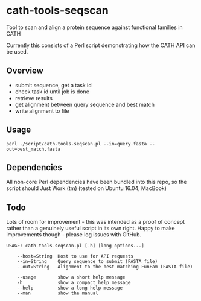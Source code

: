 # cath-tools-seqscan
Tool to scan and align a protein sequence against functional families in CATH

Currently this consists of a Perl script demonstrating how the CATH API can be used.

## Overview
 - submit sequence, get a task id
 - check task id until job is done
 - retrieve results
 - get alignment between query sequence and best match
 - write alignment to file

## Usage
```
perl ./script/cath-tools-seqscan.pl --in=query.fasta --out=best_match.fasta
```

## Dependencies
All non-core Perl dependencies have been bundled into this repo, so the script
should Just Work (tm) (tested on Ubuntu 16.04, MacBook)


## Todo
Lots of room for improvement - this was intended as a proof of concept rather
than a genuinely useful script in its own right. Happy to make improvements
though - please log issues with GitHub.

```
USAGE: cath-tools-seqscan.pl [-h] [long options...]

    --host=String  Host to use for API requests
    --in=String    Query sequence to submit (FASTA file)
    --out=String   Alignment to the best matching FunFam (FASTA file)

    --usage        show a short help message
    -h             show a compact help message
    --help         show a long help message
    --man          show the manual
```
